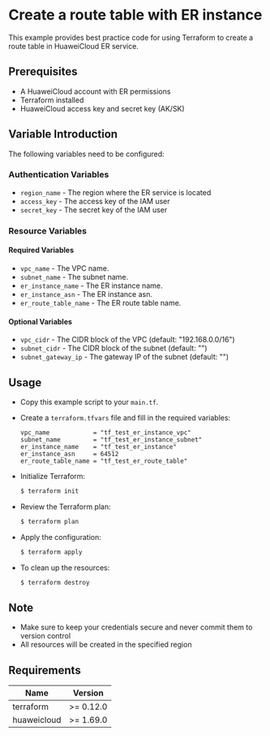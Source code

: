 # Create a route table with ER instance

This example provides best practice code for using Terraform to create a route table in HuaweiCloud ER service.

## Prerequisites

* A HuaweiCloud account with ER permissions
* Terraform installed
* HuaweiCloud access key and secret key (AK/SK)

## Variable Introduction

The following variables need to be configured:

### Authentication Variables

* `region_name` - The region where the ER service is located
* `access_key` - The access key of the IAM user
* `secret_key` - The secret key of the IAM user

### Resource Variables

#### Required Variables

* `vpc_name` - The VPC name.
* `subnet_name` - The subnet name.
* `er_instance_name` - The ER instance name.
* `er_instance_asn` - The ER instance asn.
* `er_route_table_name` - The ER route table name.

#### Optional Variables

* `vpc_cidr` - The CIDR block of the VPC (default: "192.168.0.0/16")
* `subnet_cidr` - The CIDR block of the subnet (default: "")
* `subnet_gateway_ip` - The gateway IP of the subnet (default: "")

## Usage

* Copy this example script to your `main.tf`.

* Create a `terraform.tfvars` file and fill in the required variables:

  ```hcl
  vpc_name            = "tf_test_er_instance_vpc"
  subnet_name         = "tf_test_er_instance_subnet"
  er_instance_name    = "tf_test_er_instance"
  er_instance_asn     = 64512
  er_route_table_name = "tf_test_er_route_table"
  ```

* Initialize Terraform:

  ```bash
  $ terraform init
  ```

* Review the Terraform plan:

  ```bash
  $ terraform plan
  ```

* Apply the configuration:

  ```bash
  $ terraform apply
  ```

* To clean up the resources:

  ```bash
  $ terraform destroy
  ```

## Note

* Make sure to keep your credentials secure and never commit them to version control
* All resources will be created in the specified region

## Requirements

| Name | Version |
| ---- | ---- |
| terraform | >= 0.12.0 |
| huaweicloud | >= 1.69.0 |

